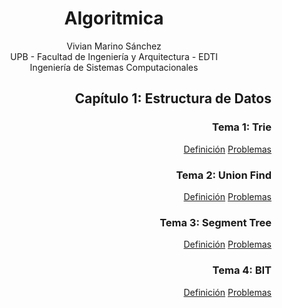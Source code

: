 <div align="center">

# Algoritmica

 Vivian Marino Sánchez  
 UPB - Facultad de Ingeniería y Arquitectura - EDTI  
 Ingeniería de Sistemas Computacionales  

 <div align="right">
  
 ## Capítulo 1: Estructura de Datos
  ### Tema 1: Trie
  [Definición](https://github.com/marinovivianUPB/Algoritmica/tree/main/Estructura%20de%20Datos/Trie)
  [Problemas](https://github.com/marinovivianUPB/Algoritmica/tree/main/Estructura%20de%20Datos/Trie/Problemas)
  ### Tema 2: Union Find
  [Definición](https://github.com/marinovivianUPB/Algoritmica/tree/main/Estructura%20de%20Datos/Union%20Find)
  [Problemas](https://github.com/marinovivianUPB/Algoritmica/tree/main/Estructura%20de%20Datos/Union%20Find/Problemas)
  ### Tema 3: Segment Tree
  [Definición](https://github.com/marinovivianUPB/Algoritmica/tree/main/Estructura%20de%20Datos/Segment%20Tree)
  [Problemas](https://github.com/marinovivianUPB/Algoritmica/tree/main/Estructura%20de%20Datos/Segment%20Tree/Problemas)
  ### Tema 4: BIT
  [Definición](https://github.com/marinovivianUPB/Algoritmica/tree/main/Estructura%20de%20Datos/BIT)
  [Problemas](https://github.com/marinovivianUPB/Algoritmica/tree/main/Estructura%20de%20Datos/BIT/Problemas)
